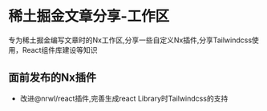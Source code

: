 # 稀土掘金文章分享-工作区

专为稀土掘金编写文章时的Nx工作区,分享一些自定义Nx插件,分享Tailwindcss使用，React组件库建设等知识

## 面前发布的Nx插件

- 改进@nrwl/react插件,完善生成react Library时Tailwindcss的支持  